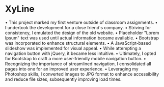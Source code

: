 # XyLine

• This project marked my first venture outside of classroom assignments.
• I undertook the development for a close friend's company.
• Striving for consistency, I emulated the design of the old website.
• Placeholder "Lorem Ipsum" text was used until actual information became available.
• Bootstrap was incorporated to enhance structural elements.
• A JavaScript-based slideshow was implemented for visual appeal.
• While attempting a navigation button with jQuery, it became less intuitive.
• Ultimately, I opted for Bootstrap to craft a more user-friendly mobile navigation button.
• Recognizing the importance of streamlined navigation, I consolidated all pages into one for an improved user experience.
• Leveraging my Photoshop skills, I converted images to JPG format to enhance accessibility and reduce file sizes, subsequently improving load times.
